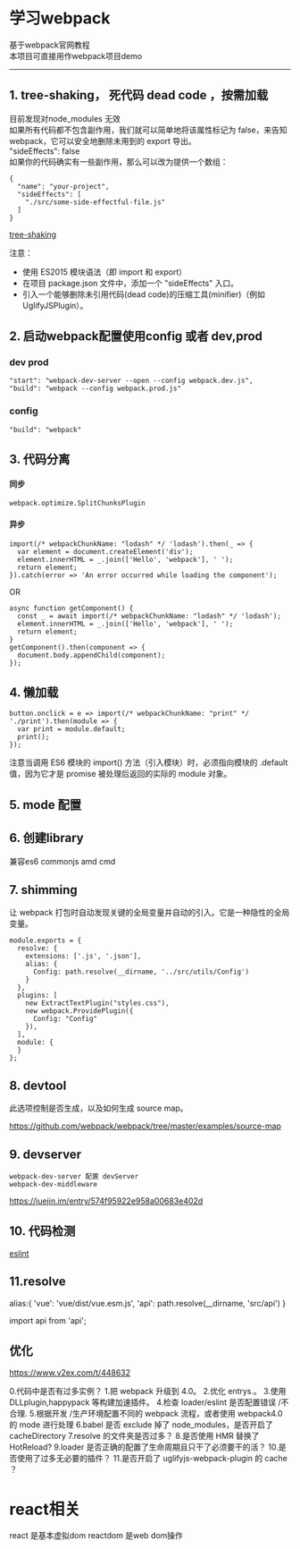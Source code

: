 # 学习webpack
基于webpack官网教程  
本项目可直接用作webpack项目demo

***
## 1. tree-shaking， 死代码 dead code ，按需加载
目前发现对node_modules 无效  
如果所有代码都不包含副作用，我们就可以简单地将该属性标记为 false，来告知 webpack，它可以安全地删除未用到的 export 导出。  
"sideEffects": false  
如果你的代码确实有一些副作用，那么可以改为提供一个数组：
```
{
  "name": "your-project",
  "sideEffects": [
    "./src/some-side-effectful-file.js"
  ]
}
```
[tree-shaking](https://webpack.docschina.org/guides/tree-shaking/)

注意：  
* 使用 ES2015 模块语法（即 import 和 export）  
* 在项目 package.json 文件中，添加一个 "sideEffects" 入口。  
* 引入一个能够删除未引用代码(dead code)的压缩工具(minifier)（例如 UglifyJSPlugin）。

## 2. 启动webpack配置使用config 或者 dev,prod

### dev prod
```
"start": "webpack-dev-server --open --config webpack.dev.js",
"build": "webpack --config webpack.prod.js"
```
### config
```
"build": "webpack"
```

## 3. 代码分离
#### 同步
```
webpack.optimize.SplitChunksPlugin
```
#### 异步 
```
import(/* webpackChunkName: "lodash" */ 'lodash').then(_ => {
  var element = document.createElement('div');
  element.innerHTML = _.join(['Hello', 'webpack'], ' ');
  return element;
}).catch(error => 'An error occurred while loading the component');
```
OR
```
async function getComponent() {
  const _ = await import(/* webpackChunkName: "lodash" */ 'lodash');
  element.innerHTML = _.join(['Hello', 'webpack'], ' ');
  return element;
}
getComponent().then(component => {
  document.body.appendChild(component);
});
```

## 4. 懒加载
```
button.onclick = e => import(/* webpackChunkName: "print" */ './print').then(module => {
  var print = module.default;
  print();
});
```
注意当调用 ES6 模块的 import() 方法（引入模块）时，必须指向模块的 .default 值，因为它才是 promise 被处理后返回的实际的 module 对象。


## 5. mode 配置  



## 6. 创建library
兼容es6 commonjs amd cmd


## 7. shimming  

让 webpack 打包时自动发现关键的全局变量并自动的引入。它是一种隐性的全局变量。  

```
module.exports = {
  resolve: {
    extensions: ['.js', '.json'],
    alias: {
      Config: path.resolve(__dirname, '../src/utils/Config')
    }
  },
  plugins: [
    new ExtractTextPlugin("styles.css"),
    new webpack.ProvidePlugin({
      Config: "Config"
    }),
  ],
  module: {
  }
};
```

## 8. devtool

此选项控制是否生成，以及如何生成 source map。

https://github.com/webpack/webpack/tree/master/examples/source-map


## 9. devserver
```
webpack-dev-server 配置 devServer
webpack-dev-middleware 
```
https://juejin.im/entry/574f95922e958a00683e402d

## 10. 代码检测
[eslint](https://github.com/webpack-contrib/eslint-loader)



## 11.resolve

alias:{
  'vue': 'vue/dist/vue.esm.js',
  'api': path.resolve(__dirname, 'src/api')
}

import api from 'api';





## 优化


https://www.v2ex.com/t/448632


0.代码中是否有过多实例？
1.把 webpack 升级到 4.0。
2.优化 entrys.。
3.使用 DLLplugin,happypack 等构建加速插件。
4.检查 loader/eslint 是否配置错误 /不合理.
5.根据开发 /生产环境配置不同的 webpack 流程，或者使用 webpack4.0 的 mode 进行处理
6.babel 是否 exclude 掉了 node_modules，是否开启了 cacheDirectory
7.resolve 的文件夹是否过多？
8.是否使用 HMR 替换了 HotReload?
9.loader 是否正确的配置了生命周期且只干了必须要干的活？
10.是否使用了过多无必要的插件？
11.是否开启了 uglifyjs-webpack-plugin 的 cache ？
















# react相关



react 是基本虚拟dom
reactdom 是web dom操作

